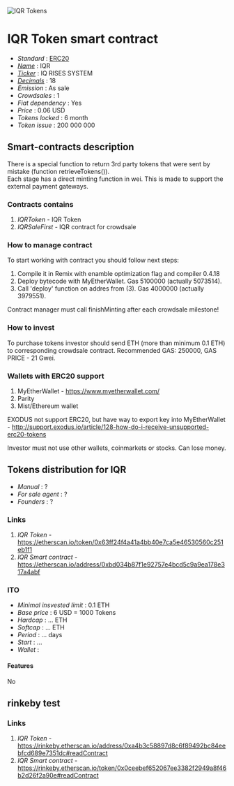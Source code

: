 ![IQR Tokens](logo.png "IQR Token")

# IQR Token smart contract

* _Standard_        : [ERC20](https://github.com/ethereum/EIPs/blob/master/EIPS/eip-20.md)
* _[Name](https://github.com/ethereum/EIPs/blob/master/EIPS/eip-20.md#name)_            : IQR
* _[Ticker](https://github.com/ethereum/EIPs/blob/master/EIPS/eip-20.md#symbol)_        : IQ RISES SYSTEM
* _[Decimals](https://github.com/ethereum/EIPs/blob/master/EIPS/eip-20.md#decimals)_    : 18
* _Emission_        : As sale
* _Crowdsales_      : 1
* _Fiat dependency_ : Yes
* _Price_           : 0.06 USD
* _Tokens locked_   : 6 month
* _Token issue_     : 200 000 000

## Smart-contracts description

There is a special function to return 3rd party tokens that were sent by mistake (function retrieveTokens()).  
Each stage has a direct minting function in wei. This is made to support the external payment gateways.

### Contracts contains
1. _IQRToken_ - IQR Token
2. _IQRSaleFirst_ - IQR contract for crowdsale

### How to manage contract
To start working with contract you should follow next steps:
1. Compile it in Remix with enamble optimization flag and compiler 0.4.18
2. Deploy bytecode with MyEtherWallet. Gas 5100000 (actually 5073514).
3. Call 'deploy' function on addres from (3). Gas 4000000 (actually 3979551).

Contract manager must call finishMinting after each crowdsale milestone!

### How to invest
To purchase tokens investor should send ETH (more than minimum 0.1 ETH) to corresponding crowdsale contract.
Recommended GAS: 250000, GAS PRICE - 21 Gwei.

### Wallets with ERC20 support
1. MyEtherWallet - https://www.myetherwallet.com/
2. Parity
3. Mist/Ethereum wallet

EXODUS not support ERC20, but have way to export key into MyEtherWallet - http://support.exodus.io/article/128-how-do-i-receive-unsupported-erc20-tokens

Investor must not use other wallets, coinmarkets or stocks. Can lose money.


## Tokens distribution for IQR

* _Manual_          : ?
* _For sale agent_  : ?
* _Founders_        : ?



### Links
1. _IQR Token_ - https://etherscan.io/token/0x63ff24f4a41a4bb40e7ca5e46530560c251eb1f1
2. _IQR Smart contract_ - https://etherscan.io/address/0xbd034b87f1e92757e4bcd5c9a9ea178e317a4abf


### ITO
* _Minimal insvested limit_     : 0.1 ETH
* _Base price_                  : 6 USD = 1000 Tokens
* _Hardcap_                     : ... ETH
* _Softcap_                     : ... ETH
* _Period_                      : ... days
* _Start_                       : ...
* _Wallet_                      :

#### Features
No

## rinkeby test

### Links
1. _IQR Token_ - https://rinkeby.etherscan.io/address/0xa4b3c58897d8c6f89492bc84eebfcd689e7351dc#readContract
2. _IQR Smart contract_ - https://rinkeby.etherscan.io/token/0x0ceebef652067ee3382f2949a8f46b2d26f2a90e#readContract
